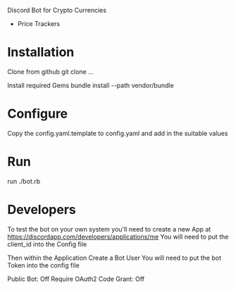 Discord Bot for Crypto Currencies

* Price Trackers

# Installation
Clone from github
 git clone ...

Install required Gems
 bundle install --path vendor/bundle

# Configure
Copy the config.yaml.template to config.yaml and add in the suitable values

# Run
run ./bot.rb

# Developers
To test the bot on your own system you'll need to create a new App at
https://discordapp.com/developers/applications/me
You will need to put the client_id into the Config file

Then within the Application Create a Bot User
You will need to put the bot Token into the config file

Public Bot: Off
Require OAuth2 Code Grant: Off
